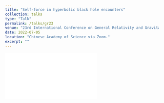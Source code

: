 ```yaml
---
title: "Self-force in hyperbolic black hole encounters"
collection: talks
type: "Talk"
permalink: /talks/gr23
venue: "23rd International Conference on General Relativity and Gravitation"
date: 2022-07-05
location: "Chinese Academy of Science via Zoom."
excerpt: ""
---
```


<embed src="/assets/GR23.pdf" type="application/pdf"> 